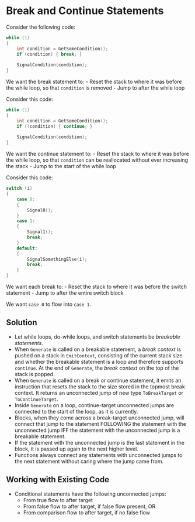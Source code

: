 # Break and Continue Statements

Consider the following code:

```c
while (1)
{
	int condition = GetSomeCondition();
	if (condition) { break; }
	
	SignalCondition(condition);
}
```

We want the break statement to:
	- Reset the stack to where it was before the while loop, so that `condition` is removed
	- Jump to after the while loop

Consider this code:

```c
while (1)
{
	int condition = GetSomeCondition();
	if (!condition) { continue; }
	
	SignalCondition(condition);
}
```

We want the continue statement to:
	- Reset the stack to where it was before the while loop, so that `condition` can be reallocated without ever increasing the stack
	- Jump to the start of the while loop
	
Consider this code:

```c
switch (i)
{
	case 0:
	{
		Signal0();
	}
	case 1:
	{
		Signal1();
		break;
	}
	default:
	{
		SignalSomethingElse(i);
		break;
	}
}
```

We want each break to:
	- Reset the stack to where it was before the switch statement
	- Jump to after the entire switch block
	
We want `case 0` to flow into `case 1`.

## Solution

- Let while loops, do-while loops, and switch statements be _breakable statements_.
- When `Generate` is called on a breakable statement, a _break context_ is pushed on a stack in `EmitContext`, consisting of the current stack size and whether the breakable statement is a loop and therefore supports `continue`. At the end of `Generate`, the _break context_ on the top of the stack is popped.
- When `Generate` is called on a break or continue statement, it emits an instruction that resets the stack to the size stored in the topmost break context. It returns an unconnected jump of new type `ToBreakTarget` or `ToContinueTarget`.
- Inside `Generate` on a loop, continue-target unconnected jumps are connected to the start of the loop, as it is currently.
- Blocks, when they come across a break-target unconnected jump, will connect that jump to the statement FOLLOWING the statement with the unconnected jump IFF the statement with the unconnected jump is a breakable statement.
- If the statement with the unconnected jump is the last statement in the block, it is passed up again to the next higher level.
- Functions always connect any statements with unconnected jumps to the next statement without caring where the jump came from.

## Working with Existing Code

- Conditional statements have the following unconnected jumps:
	- From true flow to after target
	- From false flow to after target, if false flow present, OR
	- From comparison flow to after target, if no false flow